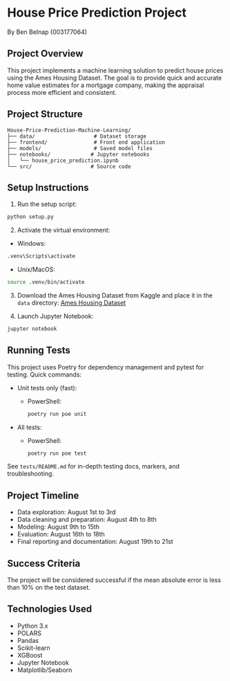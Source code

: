 # House Price Prediction Project
By Ben Belnap (003177064)

## Project Overview
This project implements a machine learning solution to predict house prices using the Ames Housing Dataset. The goal is to provide quick and accurate home value estimates for a mortgage company, making the appraisal process more efficient and consistent.

## Project Structure
```
House-Price-Prediction-Machine-Learning/
├── data/                   # Dataset storage
├── frontend/               # Front end application
├── models/                 # Saved model files
├── notebooks/             # Jupyter notebooks
│   └── house_price_prediction.ipynb
└── src/                   # Source code

```

## Setup Instructions

1. Run the setup script:
```bash
python setup.py
```

2. Activate the virtual environment:
- Windows:
```bash
.venv\Scripts\activate
```
- Unix/MacOS:
```bash
source .venv/bin/activate
```

3. Download the Ames Housing Dataset from Kaggle and place it in the `data` directory:
[Ames Housing Dataset](https://www.kaggle.com/datasets/prevek18/ames-housing-dataset/data)

4. Launch Jupyter Notebook:
```bash
jupyter notebook
```

## Running Tests

This project uses Poetry for dependency management and pytest for testing. Quick commands:

- Unit tests only (fast):
	- PowerShell:
		```powershell
		poetry run poe unit
		```

- All tests:
	- PowerShell:
		```powershell
		poetry run poe test
		```

See `tests/README.md` for in-depth testing docs, markers, and troubleshooting.

## Project Timeline
- Data exploration: August 1st to 3rd
- Data cleaning and preparation: August 4th to 8th
- Modeling: August 9th to 15th
- Evaluation: August 16th to 18th
- Final reporting and documentation: August 19th to 21st

## Success Criteria
The project will be considered successful if the mean absolute error is less than 10% on the test dataset.

## Technologies Used
- Python 3.x
- POLARS
- Pandas
- Scikit-learn
- XGBoost
- Jupyter Notebook
- Matplotlib/Seaborn
